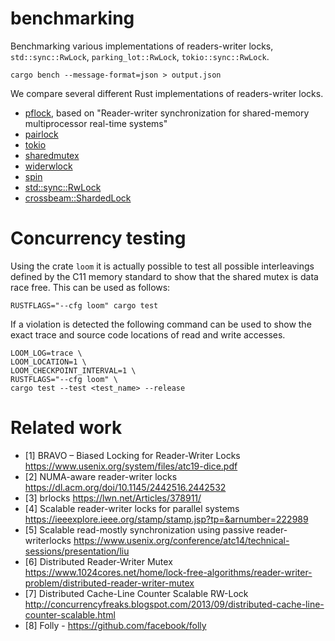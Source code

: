 
# benchmarking

Benchmarking various implementations of readers-writer locks, `std::sync::RwLock`, `parking_lot::RwLock`, `tokio::sync::RwLock`.

```
cargo bench --message-format=json > output.json
```

We compare several different Rust implementations of readers-writer locks.

 - [pflock](https://crates.io/crates/pflock), based on "Reader-writer synchronization for shared-memory multiprocessor real-time systems"
 - [pairlock](https://crates.io/crates/pairlock)
 - [tokio](https://tokio.rs/)
 - [sharedmutex](https://crates.io/crates/shared-mutex)
 - [widerwlock](https://crates.io/crates/widerwlock)
 - [spin](https://crates.io/crates/spin)
 - [std::sync::RwLock](https://doc.rust-lang.org/std/sync/struct.RwLock.html)
 - [crossbeam::ShardedLock](https://docs.rs/crate/crossbeam/)

# Concurrency testing

Using the crate `loom` it is actually possible to test all possible
interleavings defined by the C11 memory standard to show that the shared mutex is data race free.
This can be used as follows:

```
RUSTFLAGS="--cfg loom" cargo test
```

If a violation is detected the following command can be used to show the exact trace and source code locations of read and write accesses.

```
LOOM_LOG=trace \
LOOM_LOCATION=1 \
LOOM_CHECKPOINT_INTERVAL=1 \
RUSTFLAGS="--cfg loom" \
cargo test --test <test_name> --release
```

# Related work

 - [1] BRAVO – Biased Locking for Reader-Writer Locks https://www.usenix.org/system/files/atc19-dice.pdf
 - [2] NUMA-aware reader-writer locks https://dl.acm.org/doi/10.1145/2442516.2442532
 - [3] brlocks https://lwn.net/Articles/378911/
 - [4] Scalable reader-writer locks for parallel systems https://ieeexplore.ieee.org/stamp/stamp.jsp?tp=&arnumber=222989
 - [5] Scalable read-mostly synchronization using passive reader-writerlocks https://www.usenix.org/conference/atc14/technical-sessions/presentation/liu
 - [6] Distributed Reader-Writer Mutex https://www.1024cores.net/home/lock-free-algorithms/reader-writer-problem/distributed-reader-writer-mutex
 - [7] Distributed Cache-Line Counter Scalable RW-Lock http://concurrencyfreaks.blogspot.com/2013/09/distributed-cache-line-counter-scalable.html
 - [8] Folly - https://github.com/facebook/folly